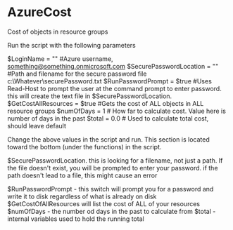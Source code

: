 # AzureCost
Cost of objects in resource groups

Run the script with the following parameters

$LoginName =                   ""      #Azure username, something@something.onmicrosoft.com 
$SecurePasswordLocation =      ""      #Path and filename for the secure password file c:\Whatever\securePassword.txt
$RunPasswordPrompt =           $true   #Uses Read-Host to prompt the user at the command prompt to enter password.  this will create the  text file in $SecurePasswordLocation.
$GetCostAllResources =         $true   #Gets the cost of ALL objects in ALL resource groups
$numOfDays =                   1      # How far to calculate cost.  Value here is number of days in the past
$total =                       0.0     # Used to calculate total cost, should leave default

Change the above values in the script and run.  This section is located toward the bottom (under the functions) in the script.

$SecurePasswordLocation.  this is looking for a filename, not just a path.  If the file doesn't exist, you will be prompted to 
enter your password.  if the path doesn't lead to a file, this might cause an error

$RunPasswordPrompt - this switch will prompt you for a password and write it to disk regardless of what is already on disk
$GetCostOfAllResources will list the cost of ALL of your resources
$numOfDays - the number od days in the past to calculate from
$total - internal variables used to hold the running total
